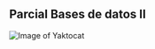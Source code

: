 ## Parcial Bases de datos II
![Image of Yaktocat](https://github.com/alejandromaselli/parcial/blob/master/ER.PNG)
